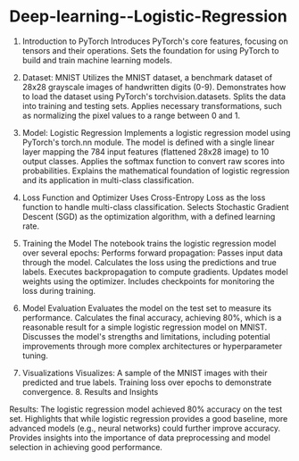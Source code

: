 # Deep-learning--Logistic-Regression
1. Introduction to PyTorch Introduces PyTorch's core features, focusing on tensors and their operations. Sets the foundation for using PyTorch to build and train machine learning models.

2. Dataset: MNIST Utilizes the MNIST dataset, a benchmark dataset of 28x28 grayscale images of handwritten digits (0-9). Demonstrates how to load the dataset using PyTorch's torchvision.datasets. Splits the data into training and testing sets. Applies necessary transformations, such as normalizing the pixel values to a range between 0 and 1.

3. Model: Logistic Regression Implements a logistic regression model using PyTorch's torch.nn module. The model is defined with a single linear layer mapping the 784 input features (flattened 28x28 image) to 10 output classes. Applies the softmax function to convert raw scores into probabilities. Explains the mathematical foundation of logistic regression and its application in multi-class classification.

4. Loss Function and Optimizer Uses Cross-Entropy Loss as the loss function to handle multi-class classification. Selects Stochastic Gradient Descent (SGD) as the optimization algorithm, with a defined learning rate.

5. Training the Model The notebook trains the logistic regression model over several epochs: Performs forward propagation: Passes input data through the model. Calculates the loss using the predictions and true labels. Executes backpropagation to compute gradients. Updates model weights using the optimizer. Includes checkpoints for monitoring the loss during training.

6. Model Evaluation Evaluates the model on the test set to measure its performance. Calculates the final accuracy, achieving 80%, which is a reasonable result for a simple logistic regression model on MNIST. Discusses the model's strengths and limitations, including potential improvements through more complex architectures or hyperparameter tuning.

7. Visualizations Visualizes: A sample of the MNIST images with their predicted and true labels. Training loss over epochs to demonstrate convergence. 8. Results and Insights

Results: The logistic regression model achieved 80% accuracy on the test set. Highlights that while logistic regression provides a good baseline, more advanced models (e.g., neural networks) could further improve accuracy. Provides insights into the importance of data preprocessing and model selection in achieving good performance.
